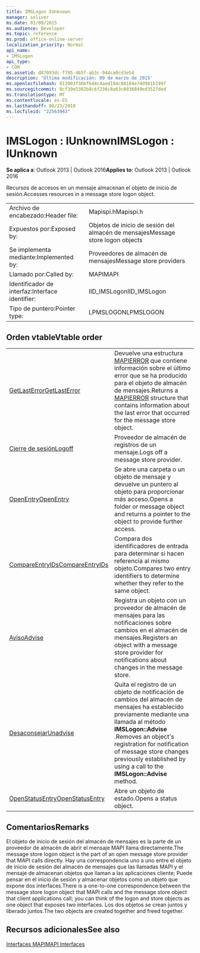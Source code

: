 ```yaml
---
title: IMSLogon IUnknown
manager: soliver
ms.date: 03/09/2015
ms.audience: Developer
ms.topic: reference
ms.prod: office-online-server
localization_priority: Normal
api_name:
- IMSLogon
api_type:
- COM
ms.assetid: d87093dc-f705-465f-ab3c-944ca0cd3e54
description: 'Última modificación: 09 de marzo de 2015'
ms.openlocfilehash: 013903f36bf648c4aed194c88104e7dd981b199f
ms.sourcegitcommit: 0cf39e5382b8c6f236c8a63c6036849ed3527ded
ms.translationtype: MT
ms.contentlocale: es-ES
ms.lasthandoff: 08/23/2018
ms.locfileid: "22563943"
---
```

# <a name="imslogon--iunknown"></a><span data-ttu-id="3fc90-103">IMSLogon : IUnknown</span><span class="sxs-lookup"><span data-stu-id="3fc90-103">IMSLogon : IUnknown</span></span>

  
  
<span data-ttu-id="3fc90-104">**Se aplica a**: Outlook 2013 | Outlook 2016</span><span class="sxs-lookup"><span data-stu-id="3fc90-104">**Applies to**: Outlook 2013 | Outlook 2016</span></span> 
  
<span data-ttu-id="3fc90-105">Recursos de accesos en un mensaje almacenan el objeto de inicio de sesión.</span><span class="sxs-lookup"><span data-stu-id="3fc90-105">Accesses resources in a message store logon object.</span></span>
  
|||
|:-----|:-----|
|<span data-ttu-id="3fc90-106">Archivo de encabezado:</span><span class="sxs-lookup"><span data-stu-id="3fc90-106">Header file:</span></span>  <br/> |<span data-ttu-id="3fc90-107">Mapispi.h</span><span class="sxs-lookup"><span data-stu-id="3fc90-107">Mapispi.h</span></span>  <br/> |
|<span data-ttu-id="3fc90-108">Expuestos por:</span><span class="sxs-lookup"><span data-stu-id="3fc90-108">Exposed by:</span></span>  <br/> |<span data-ttu-id="3fc90-109">Objetos de inicio de sesión del almacén de mensajes</span><span class="sxs-lookup"><span data-stu-id="3fc90-109">Message store logon objects</span></span>  <br/> |
|<span data-ttu-id="3fc90-110">Se implementa mediante:</span><span class="sxs-lookup"><span data-stu-id="3fc90-110">Implemented by:</span></span>  <br/> |<span data-ttu-id="3fc90-111">Proveedores de almacén de mensajes</span><span class="sxs-lookup"><span data-stu-id="3fc90-111">Message store providers</span></span>  <br/> |
|<span data-ttu-id="3fc90-112">Llamado por:</span><span class="sxs-lookup"><span data-stu-id="3fc90-112">Called by:</span></span>  <br/> |<span data-ttu-id="3fc90-113">MAPI</span><span class="sxs-lookup"><span data-stu-id="3fc90-113">MAPI</span></span>  <br/> |
|<span data-ttu-id="3fc90-114">Identificador de interfaz:</span><span class="sxs-lookup"><span data-stu-id="3fc90-114">Interface identifier:</span></span>  <br/> |<span data-ttu-id="3fc90-115">IID_IMSLogon</span><span class="sxs-lookup"><span data-stu-id="3fc90-115">IID_IMSLogon</span></span>  <br/> |
|<span data-ttu-id="3fc90-116">Tipo de puntero:</span><span class="sxs-lookup"><span data-stu-id="3fc90-116">Pointer type:</span></span>  <br/> |<span data-ttu-id="3fc90-117">LPMSLOGON</span><span class="sxs-lookup"><span data-stu-id="3fc90-117">LPMSLOGON</span></span>  <br/> |
   
## <a name="vtable-order"></a><span data-ttu-id="3fc90-118">Orden vtable</span><span class="sxs-lookup"><span data-stu-id="3fc90-118">Vtable order</span></span>

|||
|:-----|:-----|
|[<span data-ttu-id="3fc90-119">GetLastError</span><span class="sxs-lookup"><span data-stu-id="3fc90-119">GetLastError</span></span>](imslogon-getlasterror.md) <br/> |<span data-ttu-id="3fc90-120">Devuelve una estructura [MAPIERROR](mapierror.md) que contiene información sobre el último error que se ha producido para el objeto de almacén de mensajes.</span><span class="sxs-lookup"><span data-stu-id="3fc90-120">Returns a [MAPIERROR](mapierror.md) structure that contains information about the last error that occurred for the message store object.</span></span>  <br/> |
|[<span data-ttu-id="3fc90-121">Cierre de sesión</span><span class="sxs-lookup"><span data-stu-id="3fc90-121">Logoff</span></span>](imslogon-logoff.md) <br/> |<span data-ttu-id="3fc90-122">Proveedor de almacén de registros de un mensaje.</span><span class="sxs-lookup"><span data-stu-id="3fc90-122">Logs off a message store provider.</span></span>  <br/> |
|[<span data-ttu-id="3fc90-123">OpenEntry</span><span class="sxs-lookup"><span data-stu-id="3fc90-123">OpenEntry</span></span>](imslogon-openentry.md) <br/> |<span data-ttu-id="3fc90-124">Se abre una carpeta o un objeto de mensaje y devuelve un puntero al objeto para proporcionar más acceso.</span><span class="sxs-lookup"><span data-stu-id="3fc90-124">Opens a folder or message object and returns a pointer to the object to provide further access.</span></span>  <br/> |
|[<span data-ttu-id="3fc90-125">CompareEntryIDs</span><span class="sxs-lookup"><span data-stu-id="3fc90-125">CompareEntryIDs</span></span>](imslogon-compareentryids.md) <br/> |<span data-ttu-id="3fc90-126">Compara dos identificadores de entrada para determinar si hacen referencia al mismo objeto.</span><span class="sxs-lookup"><span data-stu-id="3fc90-126">Compares two entry identifiers to determine whether they refer to the same object.</span></span>  <br/> |
|[<span data-ttu-id="3fc90-127">Aviso</span><span class="sxs-lookup"><span data-stu-id="3fc90-127">Advise</span></span>](imslogon-advise.md) <br/> |<span data-ttu-id="3fc90-128">Registra un objeto con un proveedor de almacén de mensajes para las notificaciones sobre cambios en el almacén de mensajes.</span><span class="sxs-lookup"><span data-stu-id="3fc90-128">Registers an object with a message store provider for notifications about changes in the message store.</span></span>  <br/> |
|[<span data-ttu-id="3fc90-129">Desaconsejar</span><span class="sxs-lookup"><span data-stu-id="3fc90-129">Unadvise</span></span>](imslogon-unadvise.md) <br/> |<span data-ttu-id="3fc90-130">Quita el registro de un objeto de notificación de cambios del almacén de mensajes ha establecido previamente mediante una llamada al método **IMSLogon::Advise** .</span><span class="sxs-lookup"><span data-stu-id="3fc90-130">Removes an object's registration for notification of message store changes previously established by using a call to the **IMSLogon::Advise** method.</span></span>  <br/> |
|[<span data-ttu-id="3fc90-131">OpenStatusEntry</span><span class="sxs-lookup"><span data-stu-id="3fc90-131">OpenStatusEntry</span></span>](imslogon-openstatusentry.md) <br/> |<span data-ttu-id="3fc90-132">Abre un objeto de estado.</span><span class="sxs-lookup"><span data-stu-id="3fc90-132">Opens a status object.</span></span>  <br/> |
   
## <a name="remarks"></a><span data-ttu-id="3fc90-133">Comentarios</span><span class="sxs-lookup"><span data-stu-id="3fc90-133">Remarks</span></span>

<span data-ttu-id="3fc90-134">El objeto de inicio de sesión del almacén de mensajes es la parte de un proveedor de almacén de abrir el mensaje MAPI llama directamente.</span><span class="sxs-lookup"><span data-stu-id="3fc90-134">The message store logon object is the part of an open message store provider that MAPI calls directly.</span></span> <span data-ttu-id="3fc90-135">Hay una correspondencia uno a uno entre el objeto de inicio de sesión del almacén de mensajes que las llamadas MAPI y el mensaje de almacenan objetos que llaman a las aplicaciones cliente; Puede pensar en el inicio de sesión y almacenar objetos como un objeto que expone dos interfaces.</span><span class="sxs-lookup"><span data-stu-id="3fc90-135">There is a one-to-one correspondence between the message store logon object that MAPI calls and the message store object that client applications call; you can think of the logon and store objects as one object that exposes two interfaces.</span></span> <span data-ttu-id="3fc90-136">Los dos objetos se crean juntos y liberado juntos.</span><span class="sxs-lookup"><span data-stu-id="3fc90-136">The two objects are created together and freed together.</span></span>
  
## <a name="see-also"></a><span data-ttu-id="3fc90-137">Recursos adicionales</span><span class="sxs-lookup"><span data-stu-id="3fc90-137">See also</span></span>



[<span data-ttu-id="3fc90-138">Interfaces MAPI</span><span class="sxs-lookup"><span data-stu-id="3fc90-138">MAPI Interfaces</span></span>](mapi-interfaces.md)

